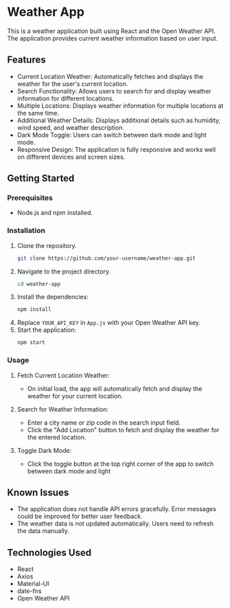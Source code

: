 # Weather App

This is a weather application built using React and the Open Weather API. The application provides current weather information based on user input.

## Features

- Current Location Weather: Automatically fetches and displays the weather for the user's current location.
- Search Functionality: Allows users to search for and display weather information for different locations.
- Multiple Locations: Displays weather information for multiple locations at the same time.
- Additional Weather Details: Displays additional details such as humidity, wind speed, and weather description.
- Dark Mode Toggle: Users can switch between dark mode and light mode.
- Responsive Design: The application is fully responsive and works well on different devices and screen sizes.

## Getting Started

### Prerequisites

- Node.js and npm installed.

### Installation

1. Clone the repository.
    ```bash
    git clone https://github.com/your-username/weather-app.git

    ```
2. Navigate to the project directory.
    ```bash
    cd weather-app

    ```
3. Install the dependencies:
    ```bash
    npm install
    ```
4. Replace `YOUR_API_KEY` in `App.js` with your Open Weather API key.
5. Start the application:
    ```bash
    npm start
    ```

### Usage

1. Fetch Current Location Weather:

   - On initial load, the app will automatically fetch and display the weather for your current location.

2. Search for Weather Information:
   - Enter a city name or zip code in the search input field.
   - Click the "Add Location" button to fetch and display the weather for the entered location.

3. Toggle Dark Mode:
   - Click the toggle button at the top right corner of the app to switch between dark mode and light

## Known Issues
- The application does not handle API errors gracefully. Error messages could be improved for better user feedback.
- The weather data is not updated automatically. Users need to refresh the data manually.

## Technologies Used

- React
- Axios
- Material-UI
- date-fns
- Open Weather API



